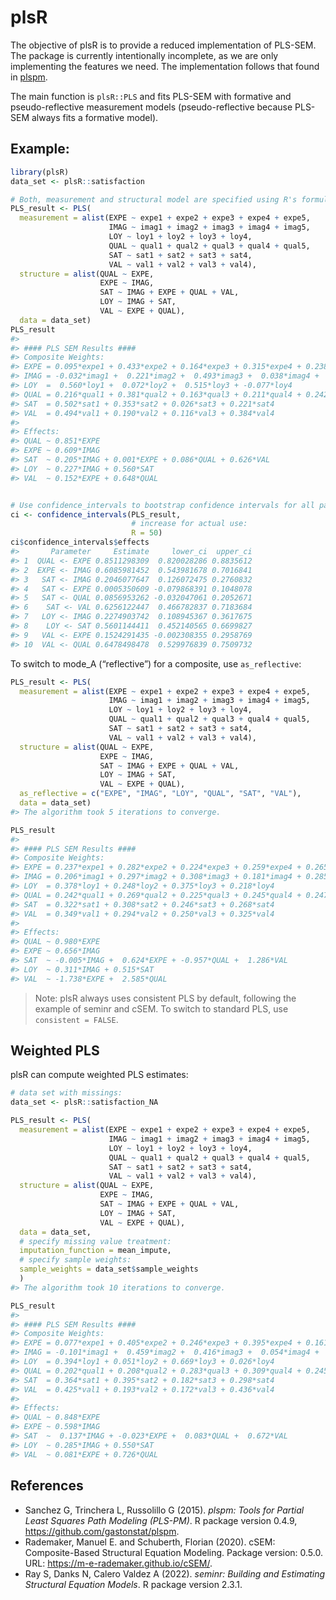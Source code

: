 
<!-- README.md is generated from README.Rmd. Please edit that file -->

# plsR

The objective of plsR is to provide a reduced implementation of PLS-SEM.
The package is currently intentionally incomplete, as we are only
implementing the features we need. The implementation follows that found
in [plspm](https://github.com/gastonstat/plspm).

The main function is `plsR::PLS` and fits PLS-SEM with formative and
pseudo-reflective measurement models (pseudo-reflective because PLS-SEM
always fits a formative model).

## Example:

``` r
library(plsR)
data_set <- plsR::satisfaction

# Both, measurement and structural model are specified using R's formulas:
PLS_result <- PLS(
  measurement = alist(EXPE ~ expe1 + expe2 + expe3 + expe4 + expe5,
                      IMAG ~ imag1 + imag2 + imag3 + imag4 + imag5,
                      LOY ~ loy1 + loy2 + loy3 + loy4,
                      QUAL ~ qual1 + qual2 + qual3 + qual4 + qual5,
                      SAT ~ sat1 + sat2 + sat3 + sat4,
                      VAL ~ val1 + val2 + val3 + val4),
  structure = alist(QUAL ~ EXPE,
                    EXPE ~ IMAG,
                    SAT ~ IMAG + EXPE + QUAL + VAL,
                    LOY ~ IMAG + SAT,
                    VAL ~ EXPE + QUAL),
  data = data_set)
PLS_result
#> 
#> #### PLS SEM Results ####
#> Composite Weights:
#> EXPE = 0.095*expe1 + 0.433*expe2 + 0.164*expe3 + 0.315*expe4 + 0.238*expe5 
#> IMAG = -0.032*imag1 +  0.221*imag2 +  0.493*imag3 +  0.038*imag4 +  0.472*imag5 
#> LOY  =  0.560*loy1 +  0.072*loy2 +  0.515*loy3 + -0.077*loy4 
#> QUAL = 0.216*qual1 + 0.381*qual2 + 0.163*qual3 + 0.211*qual4 + 0.242*qual5 
#> SAT  = 0.502*sat1 + 0.353*sat2 + 0.026*sat3 + 0.221*sat4 
#> VAL  = 0.494*val1 + 0.190*val2 + 0.116*val3 + 0.384*val4 
#> 
#> Effects:
#> QUAL ~ 0.851*EXPE 
#> EXPE ~ 0.609*IMAG 
#> SAT  ~ 0.205*IMAG + 0.001*EXPE + 0.086*QUAL + 0.626*VAL 
#> LOY  ~ 0.227*IMAG + 0.560*SAT 
#> VAL  ~ 0.152*EXPE + 0.648*QUAL
```

``` r

# Use confidence_intervals to bootstrap confidence intervals for all parameters:
ci <- confidence_intervals(PLS_result,
                           # increase for actual use:
                           R = 50)
ci$confidence_intervals$effects
#>       Parameter     Estimate     lower_ci  upper_ci
#> 1  QUAL <- EXPE 0.8511298309  0.820028286 0.8835612
#> 2  EXPE <- IMAG 0.6085981452  0.543981678 0.7016841
#> 3   SAT <- IMAG 0.2046077647  0.126072475 0.2760832
#> 4   SAT <- EXPE 0.0005350609 -0.079868391 0.1048078
#> 5   SAT <- QUAL 0.0856953262 -0.032047061 0.2052671
#> 6    SAT <- VAL 0.6256122447  0.466782837 0.7183684
#> 7   LOY <- IMAG 0.2274903742  0.108945367 0.3617675
#> 8    LOY <- SAT 0.5601144411  0.452140565 0.6699827
#> 9   VAL <- EXPE 0.1524291435 -0.002308355 0.2958769
#> 10  VAL <- QUAL 0.6478498478  0.529976839 0.7509732
```

To switch to mode_A (“reflective”) for a composite, use `as_reflective`:

``` r
PLS_result <- PLS(
  measurement = alist(EXPE ~ expe1 + expe2 + expe3 + expe4 + expe5,
                      IMAG ~ imag1 + imag2 + imag3 + imag4 + imag5,
                      LOY ~ loy1 + loy2 + loy3 + loy4,
                      QUAL ~ qual1 + qual2 + qual3 + qual4 + qual5,
                      SAT ~ sat1 + sat2 + sat3 + sat4,
                      VAL ~ val1 + val2 + val3 + val4),
  structure = alist(QUAL ~ EXPE,
                    EXPE ~ IMAG,
                    SAT ~ IMAG + EXPE + QUAL + VAL,
                    LOY ~ IMAG + SAT,
                    VAL ~ EXPE + QUAL),
  as_reflective = c("EXPE", "IMAG", "LOY", "QUAL", "SAT", "VAL"),
  data = data_set)
#> The algorithm took 5 iterations to converge.
```

``` r
PLS_result
#> 
#> #### PLS SEM Results ####
#> Composite Weights:
#> EXPE = 0.237*expe1 + 0.282*expe2 + 0.224*expe3 + 0.259*expe4 + 0.265*expe5 
#> IMAG = 0.206*imag1 + 0.297*imag2 + 0.308*imag3 + 0.181*imag4 + 0.285*imag5 
#> LOY  = 0.378*loy1 + 0.248*loy2 + 0.375*loy3 + 0.218*loy4 
#> QUAL = 0.242*qual1 + 0.269*qual2 + 0.225*qual3 + 0.245*qual4 + 0.247*qual5 
#> SAT  = 0.322*sat1 + 0.308*sat2 + 0.246*sat3 + 0.268*sat4 
#> VAL  = 0.349*val1 + 0.294*val2 + 0.250*val3 + 0.325*val4 
#> 
#> Effects:
#> QUAL ~ 0.980*EXPE 
#> EXPE ~ 0.656*IMAG 
#> SAT  ~ -0.005*IMAG +  0.624*EXPE + -0.957*QUAL +  1.286*VAL 
#> LOY  ~ 0.311*IMAG + 0.515*SAT 
#> VAL  ~ -1.738*EXPE +  2.585*QUAL
```

> Note: plsR always uses consistent PLS by default, following the
> example of seminr and cSEM. To switch to standard PLS, use
> `consistent = FALSE`.

## Weighted PLS

plsR can compute weighted PLS estimates:

``` r
# data set with missings:
data_set <- plsR::satisfaction_NA

PLS_result <- PLS(
  measurement = alist(EXPE ~ expe1 + expe2 + expe3 + expe4 + expe5,
                      IMAG ~ imag1 + imag2 + imag3 + imag4 + imag5,
                      LOY ~ loy1 + loy2 + loy3 + loy4,
                      QUAL ~ qual1 + qual2 + qual3 + qual4 + qual5,
                      SAT ~ sat1 + sat2 + sat3 + sat4,
                      VAL ~ val1 + val2 + val3 + val4),
  structure = alist(QUAL ~ EXPE,
                    EXPE ~ IMAG,
                    SAT ~ IMAG + EXPE + QUAL + VAL,
                    LOY ~ IMAG + SAT,
                    VAL ~ EXPE + QUAL),
  data = data_set,
  # specify missing value treatment:
  imputation_function = mean_impute,
  # specify sample weights:
  sample_weights = data_set$sample_weights
  )
#> The algorithm took 10 iterations to converge.
```

``` r
PLS_result
#> 
#> #### PLS SEM Results ####
#> Composite Weights:
#> EXPE = 0.077*expe1 + 0.405*expe2 + 0.246*expe3 + 0.395*expe4 + 0.161*expe5 
#> IMAG = -0.101*imag1 +  0.459*imag2 +  0.416*imag3 +  0.054*imag4 +  0.369*imag5 
#> LOY  = 0.394*loy1 + 0.051*loy2 + 0.669*loy3 + 0.026*loy4 
#> QUAL = 0.202*qual1 + 0.208*qual2 + 0.283*qual3 + 0.309*qual4 + 0.245*qual5 
#> SAT  = 0.364*sat1 + 0.395*sat2 + 0.182*sat3 + 0.298*sat4 
#> VAL  = 0.425*val1 + 0.193*val2 + 0.172*val3 + 0.436*val4 
#> 
#> Effects:
#> QUAL ~ 0.848*EXPE 
#> EXPE ~ 0.598*IMAG 
#> SAT  ~  0.137*IMAG + -0.023*EXPE +  0.083*QUAL +  0.672*VAL 
#> LOY  ~ 0.285*IMAG + 0.550*SAT 
#> VAL  ~ 0.081*EXPE + 0.726*QUAL
```

## References

- Sanchez G, Trinchera L, Russolillo G (2015). *plspm: Tools for Partial
  Least Squares Path Modeling (PLS-PM)*. R package version 0.4.9,
  <https://github.com/gastonstat/plspm>.
- Rademaker, Manuel E. and Schuberth, Florian (2020). cSEM:
  Composite-Based Structural Equation Modeling. Package version: 0.5.0.
  URL: <https://m-e-rademaker.github.io/cSEM/>.
- Ray S, Danks N, Calero Valdez A (2022). *seminr: Building and
  Estimating Structural Equation Models*. R package version 2.3.1.
